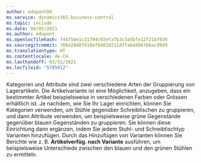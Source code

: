 ```yaml
---
author: edupont04
ms.service: dynamics365-business-central
ms.topic: include
ms.date: 04/01/2021
ms.author: edupont
ms.openlocfilehash: f44756e1c31794c92efafb3c3a5bfe12f21bf939
ms.sourcegitcommit: 766e2840fd16efb901d211d7fa64d96766ac99d9
ms.translationtype: HT
ms.contentlocale: de-CH
ms.lasthandoff: 03/31/2021
ms.locfileid: "5785912"
---
```

Kategorien und Attribute sind zwei verschiedene Arten der Gruppierung von Lagerartikeln. Die Artikelvariante ist eine Möglichkeit, anzugeben, dass ein bestimmter Artikel beispielsweise in verschiedenen Farben oder Grössen erhältlich ist. Je nachdem, wie Sie Ihr Lager einrichten, können Sie Kategorien verwenden, um Stühle gegenüber Schreibtischen zu gruppieren, und dann Attribute verwenden, um beispielsweise grüne Gegenstände gegenüber blauen Gegenständen zu gruppieren. Sie können diese Einrichtung dann ergänzen, indem Sie jedem Stuhl- und Schreibtischtyp Varianten hinzufügen. Durch das Hinzufügen von Varianten können Sie Berichte wie z. B. **Artikelverfüg. nach Variante** ausführen, um beispielsweise Unterschiede zwischen den blauen und den grünen Stühlen zu ermitteln.
